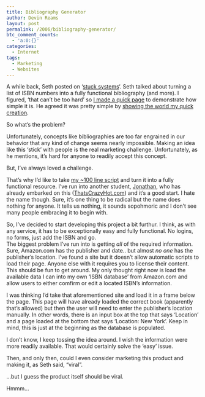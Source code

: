 ```yaml
---
title: Bibliography Generator
author: Devin Reams
layout: post
permalink: /2006/bibliography-generator/
btc_comment_counts:
  - 'a:0:{}'
categories:
  - Internet
tags:
  - Marketing
  - Websites
---
```

A while back, Seth posted on &#8216;[stuck systems][1]&#8216;. Seth talked about turning a list of ISBN numbers into a fully functional bibliography (and more). I figured, &#8216;that can&#8217;t be too hard&#8217; so [I made a quick page][2] to demonstrate how simple it is. He agreed it was pretty simple by [showing the world my quick creation][3].

So what&#8217;s the problem?

Unfortunately, concepts like bibliographies are too far engrained in our behavior that any kind of change seems nearly impossible. Making an idea like this &#8216;stick&#8217; with people is the real marketing challenge. Unfortunately, as he mentions, it&#8217;s hard for anyone to readily accept this concept.

But, I&#8217;ve always loved a challenge.

That&#8217;s why I&#8217;d like to take [my ~100 line script][2] and turn it into a fully functional resource. I&#8217;ve run into another student, [Jonathan][4], who has already embarked on this ([ThatsCrazyHot.com][5]) and it&#8217;s a good start. I hate the name though. Sure, it&#8217;s one thing to be radical but the name does nothing for anyone. It tells us nothing, it sounds sopohmoric and I don&#8217;t see many people embracing it to begin with.

So, I&#8217;ve decided to start developing this project a bit furthur. I think, as with any service, it has to be exceptionally easy and fully functional. No logins, no forms, just add the ISBN and go.  
The biggest problem I&#8217;ve run into is getting *all* of the required information. Sure, Amazon.com has the publisher and date.. but almost *no one* has the publisher&#8217;s location. I&#8217;ve found a site but it doesn&#8217;t allow automatic scripts to load their page. Anyone else with it requires you to license their content. This should be fun to get around. My only thought right now is load the available data I can into my own &#8216;ISBN database&#8217; from Amazon.com and allow users to either comfirm or edit a located ISBN&#8217;s information.

I was thinking I&#8217;d take that aforementioned site and load it in a frame below the page. This page will have already loaded the correct book (apparently that&#8217;s allowed) but then the user will need to enter the publisher&#8217;s location manually. In other words, there is an input box at the top that says &#8216;Location&#8217; and a page loaded at the bottom that says &#8216;Location: New York&#8217;. Keep in mind, this is just at the beginning as the database is populated.

I don&#8217;t know, I keep tossing the idea around. I wish the information were more readily available. That would certainly solve the &#8216;easy&#8217; issue.

Then, and only then, could I even consider marketing this product and making it, as Seth said, &#8220;viral&#8221;.

&#8230;but I guess the product itself should be viral.

Hmmm&#8230;

 [1]: http://sethgodin.typepad.com/seths_blog/2006/01/stuck_systems.html
 [2]: http://www.devinreams.com/isbn/test.php?isbn=1591841038,159184021x
 [3]: http://sethgodin.typepad.com/seths_blog/2006/01/bibliographies.html
 [4]: http://www.jonathanotto.com/2006/1/14/23/17
 [5]: http://www.thatscrazyhot.com/